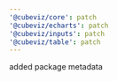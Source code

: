 ```yaml
---
'@cubeviz/core': patch
'@cubeviz/echarts': patch
'@cubeviz/inputs': patch
'@cubeviz/table': patch
---
```


added package metadata
